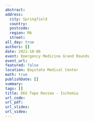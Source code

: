 ```yaml
---
abstract: 
address:
  city: Springfield
  country:
  postcode: 
  region: MA
  street: 
all_day: true
authors: []
date: 2021-10-06
event: Emergency Medicine Grand Rounds
event_url: 
featured: false
location: Baystate Medical Center
math: true
publishDate: []
summary: 
tags: []
title: EKG Tape Review - Ischemia
url_code: 
url_pdf: 
url_slides: 
url_video: 
---
```

